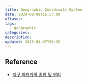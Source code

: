 ```yaml
---
title: Geographic Coordinate System
date: 2024-08-09T15:57:00
aliases: 
tags:
  - geographic
categories: 
description: 
updated: 2025-01-07T00:35
---
```


## Reference

- [지구 좌표계의 종류 및 원리](https://analogcode.tistory.com/34)